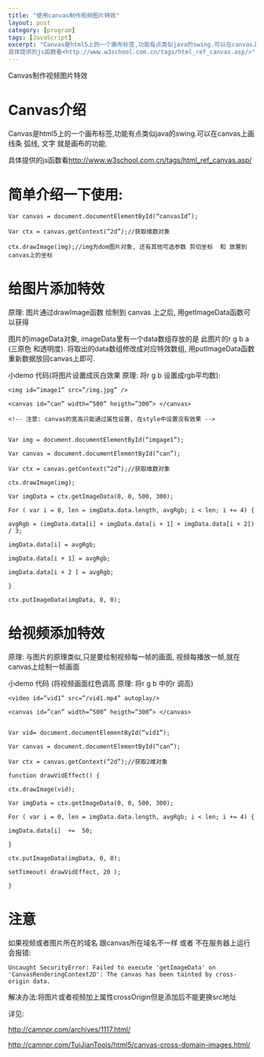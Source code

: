 ```yaml
---
title: "使用canvas制作视频图片特效"
layout: post
category: [program]
tags: [JavaScript]
excerpt: "Canvas是html5上的一个画布标签,功能有点类似java的swing.可以在canvas上画线条 弧线, 文字 就是画布的功能.
具体提供的js函数看<http://www.w3school.com.cn/tags/html_ref_canvas.asp/>"
---
```

Canvas制作视频图片特效

# Canvas介绍

Canvas是html5上的一个画布标签,功能有点类似java的swing.可以在canvas上画线条 弧线, 文字 就是画布的功能.

具体提供的js函数看<http://www.w3school.com.cn/tags/html_ref_canvas.asp/>

 

# 简单介绍一下使用:

```
Var canvas = document.documentElementById(“canvasId”);

Var ctx = canvas.getContext(“2d”);//获取维数对象

ctx.drawImage(img);//img为dom图片对象, 还有其他可选参数 剪切坐标  和 放置到canvas上的坐标
```
 

# 给图片添加特效

原理: 图片通过drawImage函数 绘制到 canvas 上之后, 用getImageData函数可以获得

图片的imageData对象, imageData里有一个data数组存放的是 此图片的r g b a (三原色 和透明度). 将取出的data数组修改成对应特效数组, 用putImageData函数 重新数据放回canvas上即可.

小demo 代码(将图片设置成灰白效果 原理: 将r g b 设置成rgb平均数):

```
<img id=”image1” src=”/img.jpg” />

<canvas id=”can” width=”500” heigth=”300”> </canvas>

<!-- 注意: canvas的宽高只能通过属性设置, 在style中设置没有效果 -->


Var img = document.documentElementById(“imgage1”);

Var canvas = document.documentElementById(“can”);

Var ctx = canvas.getContext(“2d”);//获取维数对象

ctx.drawImage(img);

Var imgData = ctx.getImageData(0, 0, 500, 300);

For ( var i = 0, len = imgData.data.length, avgRgb; i < len; i += 4) {

avgRgb = (imgData.data[i] + imgData.data[i + 1] + imgData.data[i + 2]) / 3;

imgData.data[i] = avgRgb;

imgData.data[i + 1] = avgRgb;

imgData.data[i + 2 ] = avgRgb;

}

ctx.putImageData(imgData, 0, 0);
```
 

# 给视频添加特效

原理: 与图片的原理类似,只是要绘制视频每一帧的画面, 视频每播放一帧,就在canvas上绘制一帧画面

小demo 代码 (将视频画面红色调高 原理: 将r g b 中的r 调高)

```
<video id=”vid1” src=”/vid1.mp4” autoplay/>

<canvas id=”can” width=”500” heigth=”300”> </canvas>


Var vid= document.documentElementById(“vid1”);

Var canvas = document.documentElementById(“can”);

Var ctx = canvas.getContext(“2d”);//获取2维对象

function drawVidEffect() {

ctx.drawImage(vid);

Var imgData = ctx.getImageData(0, 0, 500, 300);

For ( var i = 0, len = imgData.data.length, avgRgb; i < len; i += 4) {

imgData.data[i]  +=  50;

}

ctx.putImageData(imgData, 0, 0);

setTimeout( drawVidEffect, 20 );

}
```
 

# 注意

如果视频或者图片所在的域名 跟canvas所在域名不一样 或者 不在服务器上运行 会报错:
```
Uncaught SecurityError: Failed to execute 'getImageData' on 'CanvasRenderingContext2D': The canvas has been tainted by cross-origin data.
```
 

解决办法:将图片或者视频加上属性crossOrigin但是添加后不能更换src地址

详见:

<http://camnpr.com/archives/1117.html/>

<http://camnpr.com/TuiJianTools/html5/canvas-cross-domain-images.html/>

 